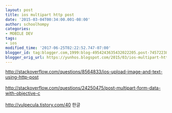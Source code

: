 ```yaml
---
layout: post
title: ios multipart http post
date: '2015-03-04T00:34:00.001-08:00'
author: schoolhompy
categories:
- MOBILE DEV
tags:
- ios
modified_time: '2017-06-25T02:22:52.747-07:00'
blogger_id: tag:blogger.com,1999:blog-4954243635432022205.post-7457223818905313295
blogger_orig_url: https://yunhos.blogspot.com/2015/03/ios-multipart-http-post_4.html
---
```


http://stackoverflow.com/questions/8564833/ios-upload-image-and-text-using-http-post<br/><br/>http://stackoverflow.com/questions/24250475/post-multipart-form-data-with-objective-c<br/><br/>http://vulpecula.tistory.com/40 한글